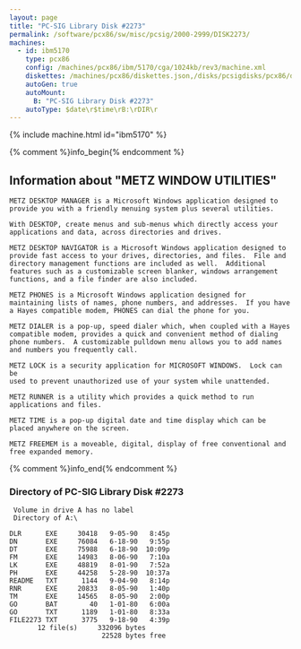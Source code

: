 ```yaml
---
layout: page
title: "PC-SIG Library Disk #2273"
permalink: /software/pcx86/sw/misc/pcsig/2000-2999/DISK2273/
machines:
  - id: ibm5170
    type: pcx86
    config: /machines/pcx86/ibm/5170/cga/1024kb/rev3/machine.xml
    diskettes: /machines/pcx86/diskettes.json,/disks/pcsigdisks/pcx86/diskettes.json
    autoGen: true
    autoMount:
      B: "PC-SIG Library Disk #2273"
    autoType: $date\r$time\rB:\rDIR\r
---
```


{% include machine.html id="ibm5170" %}

{% comment %}info_begin{% endcomment %}

## Information about "METZ WINDOW UTILITIES"

    METZ DESKTOP MANAGER is a Microsoft Windows application designed to
    provide you with a friendly menuing system plus several utilities.
    
    With DESKTOP, create menus and sub-menus which directly access your
    applications and data, across directories and drives.
    
    METZ DESKTOP NAVIGATOR is a Microsoft Windows application designed to
    provide fast access to your drives, directories, and files.  File and
    directory management functions are included as well.  Additional
    features such as a customizable screen blanker, windows arrangement
    functions, and a file finder are also included.
    
    METZ PHONES is a Microsoft Windows application designed for
    maintaining lists of names, phone numbers, and addresses.  If you have
    a Hayes compatible modem, PHONES can dial the phone for you.
    
    METZ DIALER is a pop-up, speed dialer which, when coupled with a Hayes
    compatible modem, provides a quick and convenient method of dialing
    phone numbers.  A customizable pulldown menu allows you to add names
    and numbers you frequently call.
    
    METZ LOCK is a security application for MICROSOFT WINDOWS.  Lock can be
    used to prevent unauthorized use of your system while unattended.
    
    METZ RUNNER is a utility which provides a quick method to run
    applications and files.
    
    METZ TIME is a pop-up digital date and time display which can be
    placed anywhere on the screen.
    
    METZ FREEMEM is a moveable, digital, display of free conventional and
    free expanded memory.
{% comment %}info_end{% endcomment %}


### Directory of PC-SIG Library Disk #2273

     Volume in drive A has no label
     Directory of A:\

    DLR      EXE     30418   9-05-90   8:45p
    DN       EXE     76084   6-18-90   9:55p
    DT       EXE     75988   6-18-90  10:09p
    FM       EXE     14983   8-06-90   7:10a
    LK       EXE     48819   8-01-90   7:52a
    PH       EXE     44258   5-28-90  10:37a
    README   TXT      1144   9-04-90   8:14p
    RNR      EXE     20833   8-05-90   1:40p
    TM       EXE     14565   8-05-90   2:00p
    GO       BAT        40   1-01-80   6:00a
    GO       TXT      1189   1-01-80   8:33a
    FILE2273 TXT      3775   9-18-90   4:39p
           12 file(s)     332096 bytes
                           22528 bytes free
